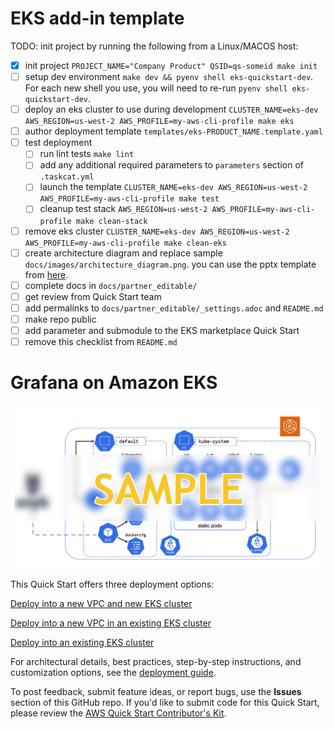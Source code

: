 # EKS add-in template

TODO: init project by running the following from a Linux/MACOS host:

- [x] init project `PROJECT_NAME="Company Product" QSID=qs-someid make init`
- [ ] setup dev environment `make dev && pyenv shell eks-quickstart-dev`. For each new shell you use, you will need to re-run `pyenv shell eks-quickstart-dev`.
- [ ] deploy an eks cluster to use during development `CLUSTER_NAME=eks-dev AWS_REGION=us-west-2 AWS_PROFILE=my-aws-cli-profile make eks`
- [ ] author deployment template `templates/eks-PRODUCT_NAME.template.yaml`
- [ ] test deployment
  - [ ] run lint tests `make lint`
  - [ ] add any additional required parameters to `parameters` section of `.taskcat.yml`
  - [ ] launch the template `CLUSTER_NAME=eks-dev AWS_REGION=us-west-2 AWS_PROFILE=my-aws-cli-profile make test`
  - [ ] cleanup test stack `AWS_REGION=us-west-2 AWS_PROFILE=my-aws-cli-profile make clean-stack`
- [ ] remove eks cluster `CLUSTER_NAME=eks-dev AWS_REGION=us-west-2 AWS_PROFILE=my-aws-cli-profile make clean-eks`
- [ ] create architecture diagram and replace sample `docs/images/architecture_diagram.png`. you can use the pptx template from [here](todo).
- [ ] complete docs in `docs/partner_editable/`
- [ ] get review from Quick Start team
- [ ] add permalinks to `docs/partner_editable/_settings.adoc` and `README.md`
- [ ] make repo public
- [ ] add parameter and submodule to the EKS marketplace Quick Start
- [ ] remove this checklist from `README.md`

# Grafana on Amazon EKS

![Quick Start architecture for Grafana on Amazon EKS](docs/images/architecture_diagram.png)

This Quick Start offers three deployment options:

[Deploy into a new VPC and new EKS cluster](todo.newvpclink)

[Deploy into a new VPC in an existing EKS cluster](todo.existingvpclink)

[Deploy into an existing EKS cluster](todo.existingclusterlink)

For architectural details, best practices, step-by-step instructions, and customization options, see the [deployment guide](https://aws-quickstart.github.io/grafana/).

To post feedback, submit feature ideas, or report bugs, use the **Issues** section of this GitHub repo.
If you'd like to submit code for this Quick Start, please review the [AWS Quick Start Contributor's Kit](https://aws-quickstart.github.io/).
